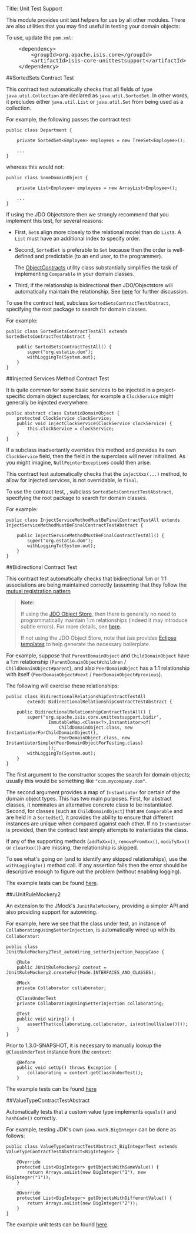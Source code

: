 Title: Unit Test Support

This module provides unit test helpers for use by all other modules.  There are also utilities that you may find useful in testing your domain objects:

To use, update the `pom.xml`:

<pre>
    &lt;dependency&gt;
        &lt;groupId&gt;org.apache.isis.core&lt;/groupId&gt;
        &lt;artifactId&gt;isis-core-unittestsupport&lt;/artifactId&gt;
    &lt;/dependency&gt;
</pre>


##SortedSets Contract Test

This contract test automatically checks that all fields of type `java.util.Collection` are declared as `java.util.SortedSet`.  In other words, it precludes either `java.util.List` or `java.util.Set` from being used as a collection.


For example, the following passes the contract test:

    public class Department {
        
        private SortedSet<Employee> employees = new TreeSet<Employee>();
    
        ...
    }

whereas this would not:

    public class SomeDomainObject {
        
        private List<Employee> employees = new ArrayList<Employee>();
    
        ...
    }

If using the JDO Objectstore then we strongly recommend that you implement this test, for several reasons:

* First, `Set`s align more closely to the relational model than do `List`s.  A `List` must have an additional index to specify order.

* Second, `SortedSet` is preferable to `Set` because then the order is well-defined and predictable (to an end user, to the programmer).

    The [ObjectContracts](../applib-guide/reference/Utility.html) utility class substantially simplifies the task of implementing `Comparable` in your domain classes. 

* Third, if the relationship is bidirectional then JDO/Objectstore will automatically maintain the relationship.  See [here](../components/objectstores/jdo/managed-1-to-m-relationships.html) for further discussion.    

To use the contract test, subclass `SortedSetsContractTestAbstract`, specifying the root package to search for domain classes.

For example:

    public class SortedSetsContractTestAll extends SortedSetsContractTestAbstract {
    
        public SortedSetsContractTestAll() {
            super("org.estatio.dom");
            withLoggingTo(System.out);
        }
    }

##Injected Services Method Contract Test

It is quite common for some basic services to be injected in a project-specific domain object superclass; for example a `ClockService` might generally be injected everywhere:

    public abstract class EstatioDomainObject {
        protected ClockService clockService;
        public void injectClockService(ClockService clockService) {
            this.clockService = clockService;
        }
    }

If a subclass inadvertantly overrides this method and provides its own `ClockService` field, then the field in the superclass will never initialized.  As you might imagine, `NullPointerException`s could then arise.

This contract test automatically checks that the `injectXxx(...)` method, to allow for injected services, is not overridable, ie `final`.

To use the contract test, , subclass `SortedSetsContractTestAbstract`, specifying the root package to search for domain classes.

For example:

    public class InjectServiceMethodMustBeFinalContractTestAll extends InjectServiceMethodMustBeFinalContractTestAbstract {
    
        public InjectServiceMethodMustBeFinalContractTestAll() {
            super("org.estatio.dom");
            withLoggingTo(System.out);
        }
    }


##Bidirectional Contract Test

This contract test automatically checks that bidirectional 1:m or 1:1 associations are being maintained correctly (assuming that they follow the [mutual registration pattern](../applib-guide/how-tos/how-to-04-060-How-to-set-up-and-maintain-bidirectional-relationships.html)

>**Note:** 
>
>If using the [JDO Object Store](../components/objectstores/jdo/about.html), then there is generally no need to programmatically maintain 1:m relationships (indeed it may introduce subtle errors).  For more details, see [here](../components/objectstores/jdo/managed-1-to-m-relationships.html).
>
>If *not* using the JDO Object Store, note that *Isis* provides [Eclipse templates](../getting-started/editor-templates.html) to help generate the necessary boilerplate.


For example, suppose that `ParentDomainObject` and `ChildDomainObject` have a 1:m relationship (`ParentDomainObject#children` / `ChildDomainObject#parent`), and also `PeerDomainObject` has a 1:1 relationship with itself (`PeerDomainObject#next` / `PeerDomainObject#previous`).  

The following will exercise these relationships:

    public class BidirectionalRelationshipContractTestAll
            extends BidirectionalRelationshipContractTestAbstract {
    
        public BidirectionalRelationshipContractTestAll() {
            super("org.apache.isis.core.unittestsupport.bidir", 
                    ImmutableMap.<Class<?>,Instantiator>of(
                        ChildDomainObject.class, new InstantiatorForChildDomainObject(),
                        PeerDomainObject.class, new InstantiatorSimple(PeerDomainObjectForTesting.class)
                    ));
            withLoggingTo(System.out);
        }
    }

The first argument to the constructor scopes the search for domain objects; usually this would be something like `"com.mycompany.dom"`.

The second argument provides a map of `Instantiator` for certain of the domain object types.  This has two main purposes.  First, for abstract classes, it nominates an alternative concrete class to be instantiated.  Second, for classes (such as `ChildDomainObject`) that are `Comparable` and are held in a `SortedSet`), it provides the ability to ensure that different instances are unique when compared against each other.  If no `Instantiator` is provided, then the contract test simply attempts to instantiates the class.

If any of the supporting methods (`addToXxx()`, `removeFromXxx()`, `modifyXxx()` or `clearXxx()`) are missing, the relationship is skipped.

To see what's going on (and to identify any skipped relationships), use the `withLoggingTo()` method call.  If any assertion fails then the error should be descriptive enough to figure out the problem (without enabling logging).

The example tests can be found [here](https://github.com/apache/isis/tree/master/core/unittestsupport/src/test/java/org/apache/isis/core/unittestsupport/bidir).

##JUnitRuleMockery2

An extension to the JMock's `JunitRuleMockery`, providing a simpler API and also providing support for autowiring.

For example, here we see that the class under test, an instance of `CollaboratingUsingSetterInjection`, is automatically wired up with its `Collaborator`:

    public class JUnitRuleMockery2Test_autoWiring_setterInjection_happyCase {
    
        @Rule
        public JUnitRuleMockery2 context = JUnitRuleMockery2.createFor(Mode.INTERFACES_AND_CLASSES);
    
        @Mock
        private Collaborator collaborator;
    
        @ClassUnderTest
        private CollaboratingUsingSetterInjection collaborating;
    
        @Test
        public void wiring() {
        	assertThat(collaborating.collaborator, is(not(nullValue())));
        }
    }

Prior to 1.3.0-SNAPSHOT, it is necessary to manually lookup the `@ClassUnderTest` instance from the `context`:

        @Before
        public void setUp() throws Exception {
        	collaborating = context.getClassUnderTest();
        }


The example tests can be found [here](https://github.com/apache/isis/tree/master/core/unittestsupport/src/test/java/org/apache/isis/core/unittestsupport/jmocking)

##ValueTypeContractTestAbstract

Automatically tests that a custom value type implements `equals()` and `hashCode()` correctly.

For example, testing JDK's own `java.math.BigInteger` can be done as follows:

    public class ValueTypeContractTestAbstract_BigIntegerTest extends ValueTypeContractTestAbstract<BigInteger> {
    
        @Override
        protected List<BigInteger> getObjectsWithSameValue() {
            return Arrays.asList(new BigInteger("1"), new BigInteger("1"));
        }
    
        @Override
        protected List<BigInteger> getObjectsWithDifferentValue() {
            return Arrays.asList(new BigInteger("2"));
        }
    }

The example unit tests can be found [here](https://github.com/apache/isis/tree/master/core/unittestsupport/src/test/java/org/apache/isis/core/unittestsupport/value).
